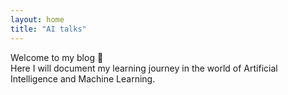 ```yaml
---
layout: home
title: "AI talks"
---
```


Welcome to my blog 🌱  
Here I will document my learning journey in the world of Artificial Intelligence and Machine Learning.
